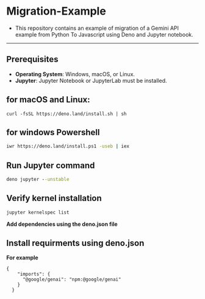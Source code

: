 # Migration-Example
- This repository contains an example of migration of a Gemini API example from Python To Javascript using Deno and Jupyter notebook.
---

## Prerequisites
- **Operating System**: Windows, macOS, or Linux.
- **Jupyter**: Jupyter Notebook or JupyterLab must be installed.

## for macOS and Linux:
```
curl -fsSL https://deno.land/install.sh | sh
```
## for windows Powershell
``` bash
iwr https://deno.land/install.ps1 -useb | iex
```
## Run Jupyter command
``` cmd
deno jupyter --unstable
```
## Verify kernel installation
```cmd
jupyter kernelspec list
```
**Add dependencies using the deno.json file**

## Install requirments using deno.json 
**For example**
```
{
    "imports": {
      "@google/genai": "npm:@google/genai"
    }
  }
```

